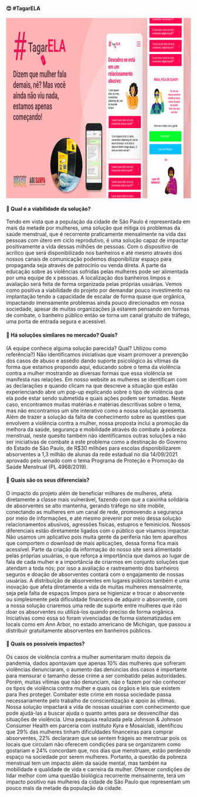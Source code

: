 
#### :blush: #TagarELA
 <img align="center" alt="site_apple" height="491" width="1080" src="https://github.com/juniatech/hackathona-projeto-tagarela/blob/main/img/01_Desing_Produto_Final.png" />
 
#### 🔷 Qual é a viabilidade da solução? 

   Tendo em vista que a população da cidade de São Paulo é representada em mais da metade por
   mulheres, uma solução que mitiga os problemas da saúde menstrual, que é recorrente praticamente
   mensalmente na vida das pessoas com útero em ciclo reprodutivo, é uma solução capaz de impactar
   positivamente a vida dessas milhões de pessoas. Com o dispositivo de acrílico que será
   disponibilizado nos banheiros e até mesmo através dos nossos canais de comunicação podemos
   disponibilizar espaço para propaganda seja através de patrocínio ou venda direta.
   A parte da educação sobre as violências sofridas pelas mulheres pode ser alimentada por uma
   equipe de x pessoas.
   A localização dos banheiros limpos e avaliação será feita de forma organizada pelas próprias
   usuárias.
   Vemos como positiva a viabilidade do projeto por demandar pouco investimento na implantação
   tendo a capacidade de escalar de forma quase que orgânica, impactando imensamente problemas
   ainda pouco direcionados em nossa sociedade, apesar de muitas organizações já estarem pensando
   em formas de combate, o banheiro público então se torna um canal gratuito de tráfego, uma porta de
   entrada segura e acessível.

#### 🔷 Há soluções similares no mercado? Quais?

   (A equipe conhece alguma solução parecida? Qual? Utilizou como referência?)
   Não identificamos iniciativas que visam promover a prevenção dos casos de abuso e assédio dando
   suporte psicológico às vítimas da forma que estamos propondo aqui, educando sobre o tema da
   violência contra a mulher mostrando as diversas formas que essa violência se manifesta nas
   relações. Em nosso website as mulheres se identificam com as declarações e quando clicam na que
   descreve a situação que estão experienciando abre um pop-up explicando sobre o tipo de violência
   que ela pode estar sendo submetida e quais ações podem ser tomadas. Neste caso, encontramos
   muitas matérias e matérias descritivas sobre o tema, mas não encontramos um site interativo como a
   nossa solução apresenta.
   Além de trazer a solução da falta de conhecimento sobre as questões que envolvem a violência
   contra a mulher, nossa proposta inclui a promoção da melhora da saúde, segurança e mobilidade
   através do combate à pobreza menstrual, neste quesito também não identificamos outras soluções a
   não ser iniciativas de combate a este problema como a destinação do Governo do Estado de São
   Paulo, de R$30 milhões para escolas disponibilizarem absorventes a 1,3 milhão de alunas da rede
   estadual no dia 14/09/2021 aprovado pelo senado com o tema Programa de Proteção e Promoção da
   Saúde Menstrual (PL 4968/2019).

#### 🔷 Quais são os seus diferenciais?

   O impacto do projeto além de beneficiar milhares de mulheres, afeta diretamente a classe mais
   vulnerável, fazendo com que a caixinha solidária de absorventes se alto mantenha, gerando tráfego
   no site mobile, conectando as mulheres em um canal de rede, promovendo a segurança por meio de
   informações, e até mesmo prevenir por meio dessa solução relacionamentos abusivos, agressões
   físicas, estupros e feminicios.
   Nossos diferenciais estão diretamente ligados com o público que visamos impactar. Não usamos um
   aplicativo pois muita gente da periferia não tem aparelhos que comportem o download de mais
   aplicações, dessa forma fica mais acessível. Parte da criação da informação do nosso site será
   alimentado pelas próprias usuárias, o que reforça a importância que damos ao lugar de fala de cada
   mulher e a importância de criarmos em conjunto soluções que atendam a toda nós; por isso a
   avaliação e rastreamento dos banheiros seguros e doação de absorventes contará com o
   engajamento de nossas usuárias. A distribuição de absorventes em lugares públicos também é uma
   inovação que afeta diretamente a vida de muitas mulheres mensalmente, seja pela falta de espaços
   limpos para se higienizar e trocar o absorvente ou simplesmente pela dificuldade financeira de
   adquirir o absorvente, com a nossa solução criaremos uma rede de suporte entre mulheres que irão
   doar os absorventes ou utilizá-los quando preciso de forma orgânica. Iniciativas como essa só foram
   vivenciadas de forma sistematizadas em locais como em Ann Arbor, no estado americano de
   Michigan, que passou a distribuir gratuitamente absorventes em banheiros públicos.

#### 🔷 Quais os possíveis impactos?

   Os casos de violência contra a mulher aumentaram muito depois da pandemia, dados apontavam
   que apenas 10% das mulheres que sofreram violências denunciaram, o aumento das denúncias dos
   casos é importante para mensurar o tamanho desse crime a ser combatido pelas autoridades.
   Porém, muitas vítimas que não denunciam, não o fazem por não conhecer os tipos de violência
   contra mulher e quais os órgãos e leis que existem para lhes proteger. Combater este crime em
   nossa sociedade passa necessariamente pelo trabalho de conscientização e apoio às vítimas. Nossa
   solução impactará a vida de nossas usuárias com conhecimento que pode ajudá-las a buscar ajuda o
   quanto antes para se desvencilhar das situações de violência.
   Uma pesquisa realizada pela Johnson & Johnson Consumer Health em parceria com instituto Kyra e
   Mosaiclab, identificou que 29% das mulheres tinham dificuldades financeiras para comprar
   absorventes, 22% declararam que se sentem frágeis ao menstruar pois os locais que circulam não
   oferecem condições para se organizarem como gostariam e 24% concordam que, nos dias que
   menstruam, estão perdendo espaço na sociedade por serem mulheres. Portanto, a questão da
   pobreza menstrual tem um impacto além da saúde mental, mas também na mobilidade e qualidade
   de vida e carreira da mulher. Oferecer condições de lidar melhor com uma questão biológica
   recorrente mensalmente, terá um impacto positivo nas mulheres da cidade de São Paulo que
   representam um pouco mais da metade da população da cidade.
